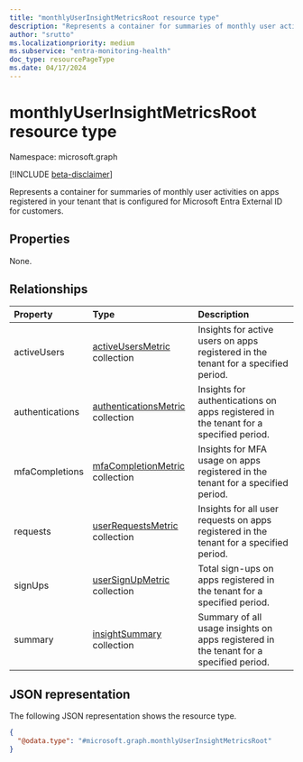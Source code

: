 ```yaml
---
title: "monthlyUserInsightMetricsRoot resource type"
description: "Represents a container for summaries of monthly user activities on apps registered in your tenant that is configured for Microsoft Entra External ID for customers."
author: "srutto"
ms.localizationpriority: medium
ms.subservice: "entra-monitoring-health"
doc_type: resourcePageType
ms.date: 04/17/2024
---
```


# monthlyUserInsightMetricsRoot resource type

Namespace: microsoft.graph

[!INCLUDE [beta-disclaimer](../../includes/beta-disclaimer.md)]

Represents a container for summaries of monthly user activities on apps registered in your tenant that is configured for Microsoft Entra External ID for customers.

## Properties
None.

## Relationships
|Property|Type|Description|
|:---|:---|:---|
|activeUsers|[activeUsersMetric](../resources/activeusersmetric.md) collection|Insights for active users on apps registered in the tenant for a specified period.|
|authentications|[authenticationsMetric](../resources/authenticationsmetric.md) collection|Insights for authentications on apps registered in the tenant for a specified period.|
|mfaCompletions|[mfaCompletionMetric](../resources/mfacompletionmetric.md) collection|Insights for MFA usage on apps registered in the tenant for a specified period.|
|requests|[userRequestsMetric](../resources/userrequestsmetric.md) collection| Insights for all user requests on apps registered in the tenant for a specified period.|
|signUps|[userSignUpMetric](../resources/usersignupmetric.md) collection|Total sign-ups on apps registered in the tenant for a specified period.|
|summary|[insightSummary](../resources/insightsummary.md) collection|Summary of all usage insights on apps registered in the tenant for a specified period.|

## JSON representation
The following JSON representation shows the resource type.
<!-- {
  "blockType": "resource",
  "keyProperty": "id",
  "@odata.type": "microsoft.graph.monthlyUserInsightMetricsRoot",
  "openType": false
}
-->
``` json
{
  "@odata.type": "#microsoft.graph.monthlyUserInsightMetricsRoot"
}
```

